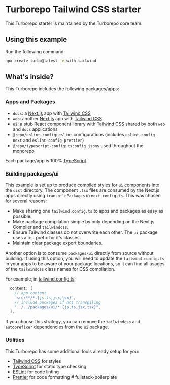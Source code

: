 # Turborepo Tailwind CSS starter

This Turborepo starter is maintained by the Turborepo core team.

## Using this example

Run the following command:

```sh
npx create-turbo@latest -e with-tailwind
```

## What's inside?

This Turborepo includes the following packages/apps:

### Apps and Packages

- `docs`: a [Next.js](https://nextjs.org/) app with [Tailwind CSS](https://tailwindcss.com/)
- `web`: another [Next.js](https://nextjs.org/) app with [Tailwind CSS](https://tailwindcss.com/)
- `ui`: a stub React component library with [Tailwind CSS](https://tailwindcss.com/) shared by both `web` and `docs` applications
- `@repo/eslint-config`: `eslint` configurations (includes `eslint-config-next` and `eslint-config-prettier`)
- `@repo/typescript-config`: `tsconfig.json`s used throughout the monorepo

Each package/app is 100% [TypeScript](https://www.typescriptlang.org/).

### Building packages/ui

This example is set up to produce compiled styles for `ui` components into the `dist` directory. The component `.tsx` files are consumed by the Next.js apps directly using `transpilePackages` in `next.config.ts`. This was chosen for several reasons:

- Make sharing one `tailwind.config.ts` to apps and packages as easy as possible.
- Make package compilation simple by only depending on the Next.js Compiler and `tailwindcss`.
- Ensure Tailwind classes do not overwrite each other. The `ui` package uses a `ui-` prefix for it's classes.
- Maintain clear package export boundaries.

Another option is to consume `packages/ui` directly from source without building. If using this option, you will need to update the `tailwind.config.ts` in your apps to be aware of your package locations, so it can find all usages of the `tailwindcss` class names for CSS compilation.

For example, in [tailwind.config.ts](packages/tailwind-config/tailwind.config.ts):

```js
  content: [
    // app content
    `src/**/*.{js,ts,jsx,tsx}`,
    // include packages if not transpiling
    "../../packages/ui/*.{js,ts,jsx,tsx}",
  ],
```

If you choose this strategy, you can remove the `tailwindcss` and `autoprefixer` dependencies from the `ui` package.

### Utilities

This Turborepo has some additional tools already setup for you:

- [Tailwind CSS](https://tailwindcss.com/) for styles
- [TypeScript](https://www.typescriptlang.org/) for static type checking
- [ESLint](https://eslint.org/) for code linting
- [Prettier](https://prettier.io) for code formatting
#   f u l l s t a c k - b o i l e r p l a t e  
 